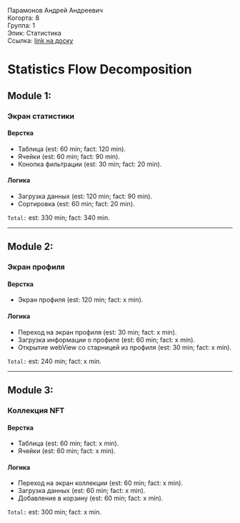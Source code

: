 Парамонов Андрей Андреевич
<br /> Когорта: 8
<br /> Группа: 1
<br /> Эпик: Статистика
<br /> Ссылка: [link на доску](https://github.com/users/ulanoff/projects/1/views/1)

# Statistics Flow Decomposition

## Module 1:
### Экран статистики
#### Верстка

- Таблица  (est: 60 min; fact: 120 min).
- Ячейки (est: 60 min; fact: 90 min).
- Конопка фильтрации (est: 30 min; fact: 20 min).

#### Логика
- Загрузка данных (est: 120 min; fact: 90 min).
- Сортировка (est: 60 min; fact: 20 min).

`Total:` est: 330 min; fact: 340 min.

---

## Module 2:
### Экран профиля
#### Верстка
- Экран профиля (est: 120 min; fact: x min).

#### Логика
- Переход на экран профиля (est: 30 min; fact: x min).
- Загрузка информации о профиле (est: 60 min; fact: x min).
- Открытие webView со старницей из профиля (est: 30 min; fact: x min).

`Total:` est: 240 min; fact: x min.

---

## Module 3:
### Коллекция NFT
#### Верстка
- Таблица  (est: 60 min; fact: x min).
- Ячейки (est: 60 min; fact: x min).

#### Логика
- Переход на экран коллекции (est: 60 min; fact: x min).
- Загрузка данных (est: 60 min; fact: x min).
- Добавление в корзину (est: 60 min; fact: x min).

`Total:` est: 300 min; fact: x min.